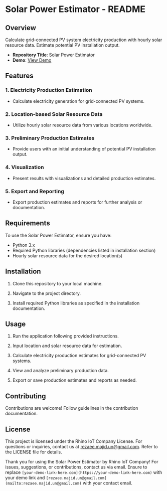 # Solar Power Estimator - README

## Overview

Calculate grid-connected PV system electricity production with hourly solar resource data. Estimate potential PV installation output.

- **Repository Title**: Solar Power Estimator
- **Demo**: [View Demo](https://youtu.be/pR9bxwylJyk)

## Features

### 1. Electricity Production Estimation
- Calculate electricity generation for grid-connected PV systems.
  
### 2. Location-based Solar Resource Data
- Utilize hourly solar resource data from various locations worldwide.

### 3. Preliminary Production Estimates
- Provide users with an initial understanding of potential PV installation output.

### 4. Visualization
- Present results with visualizations and detailed production estimates.

### 5. Export and Reporting
- Export production estimates and reports for further analysis or documentation.

## Requirements

To use the Solar Power Estimator, ensure you have:

- Python 3.x
- Required Python libraries (dependencies listed in installation section)
- Hourly solar resource data for the desired location(s)

## Installation

1. Clone this repository to your local machine.

2. Navigate to the project directory.

3. Install required Python libraries as specified in the installation documentation.

## Usage

1. Run the application following provided instructions.

2. Input location and solar resource data for estimation.

3. Calculate electricity production estimates for grid-connected PV systems.

4. View and analyze preliminary production data.

5. Export or save production estimates and reports as needed.

## Contributing

Contributions are welcome! Follow guidelines in the contribution documentation.

## License

This project is licensed under the Rhino IoT Company License. For questions or inquiries, contact us at [rezaee.majid.un@gmail.com](mailto:rezaee.majid.un@gmail.com). Refer to the LICENSE file for details.

Thank you for using the Solar Power Estimator by Rhino IoT Company! For issues, suggestions, or contributions, contact us via email. Ensure to replace `[your-demo-link-here.com](https://your-demo-link-here.com)` with your demo link and `[rezaee.majid.un@gmail.com](mailto:rezaee.majid.un@gmail.com)` with your contact email.

